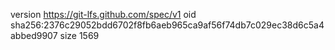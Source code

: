version https://git-lfs.github.com/spec/v1
oid sha256:2376c29052bdd6702f8fb6aeb965ca9af56f74db7c029ec38d6c5a4abbed9907
size 1569
